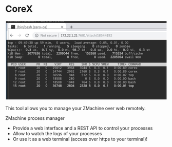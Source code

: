 
# CoreX

![](img/corex.jpg)

This tool allows you to manage your ZMachine over web remotely.

ZMachine process manager

- Provide a web interface and a REST API to control your processes
- Allow to watch the logs of your processes
- Or use it as a web terminal (access over https to your terminal)!

